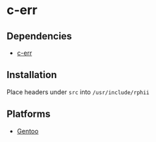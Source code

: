 # c-err

## Dependencies

- [c-err](https://github.com/rphii/c-err)

## Installation

Place headers under `src` into `/usr/include/rphii`

## Platforms

- [Gentoo](https://github.com/rphii/gentoo-ebuilds)

